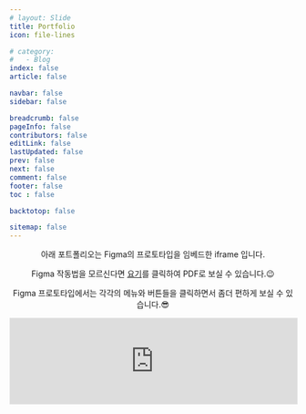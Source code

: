 ```yaml
---
# layout: Slide
title: Portfolio
icon: file-lines

# category:
#   - Blog
index: false
article: false

navbar: false
sidebar: false

breadcrumb: false
pageInfo: false
contributors: false
editLink: false
lastUpdated: false
prev: false
next: false
comment: false
footer: false
toc : false

backtotop: false

sitemap: false
---
```

<center>

아래 포트폴리오는 Figma의 프로토타입을 임베드한 iframe 입니다. 

Figma 작동법을 모르신다면 [요기](http://naver.me/FCALR9wZ)를 클릭하여 PDF로 보실 수 있습니다.😉

Figma 프로토타입에서는 각각의 메뉴와 버튼들을 클릭하면서 좀더 편하게 보실 수 있습니다.😎

</center>

<iframe id="iframe_pofol" style="border: 1px solid rgba(0, 0, 0, 0.1);" width="100%" src="https://www.figma.com/embed?embed_host=share&url=https%3A%2F%2Fwww.figma.com%2Fproto%2F2siWAu9J6H6w0QJDwmQOHN%2FPortfolio%3Fpage-id%3D168%253A4801%26node-id%3D342-14676%26viewport%3D376%252C466%252C0.19%26t%3DfMGy6Y6muqimPkHM-1%26scaling%3Dcontain%26content-scaling%3Dfixed%26starting-point-node-id%3D342%253A14676" allowfullscreen></iframe>

